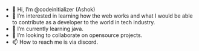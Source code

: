 - 👋 Hi, I’m @codeinitializer (Ashok)
- 👀 I’m interested in learning how the web works and what I would be able to contribute as a developer to the world in tech industry.
- 🌱 I’m currently learning java.
- 💞️ I’m looking to collaborate on opensource projects.
- 📫 How to reach me is via discord.

<!---
codeinitializer/codeinitializer is a ✨ special ✨ repository because its `README.md` (this file) appears on your GitHub profile.
You can click the Preview link to take a look at your changes.
--->
